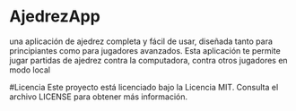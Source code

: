 # AjedrezApp
una aplicación de ajedrez completa y fácil de usar, diseñada tanto para principiantes como para jugadores avanzados. Esta aplicación te permite jugar partidas de ajedrez contra la computadora, contra otros jugadores en modo local

#Licencia
Este proyecto está licenciado bajo la Licencia MIT. Consulta el archivo LICENSE para obtener más información.
